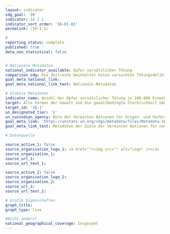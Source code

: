 ```yaml
---
layout: indicator
sdg_goal: '16'
indicator: 16.1.1
indicator_sort_order: '16-01-01'
permalink: /16-1-1/

#
reporting_status: complete
published: true
data_non_statistical: false


# Nationale Metadaten
national_indicator_available: Opfer vorsätzlicher Tötung
comparison_sdg: Die Zeitreihe beinhaltet keine versuchten Tötungsdelikte.
goal_meta_national_link:
goal_meta_national_link_text: Nationale Metadaten

# Globale Metadaten
indicator_name: Anzahl der Opfer vorsätzlicher Tötung je 100.000 Einwohner, nach Geschlecht und Alter
target: Alle Formen der Gewalt und die gewaltbedingte Sterblichkeit überall deutlich verringern
target_id: '16.1'
un_designated_tier: '1'
un_custodian_agency: Büro der Vereinten Nationen für Drogen- und Verbrechensbekämpfung (UNODC), Weltgesundheitsorganisation (WHO)
goal_meta_link: 'https://unstats.un.org/sdgs/metadata/files/Metadata-16-01-01.pdf'
goal_meta_link_text: Metadaten der Ziele der Vereinten Nationen für nachhaltige Entwicklung

# Datenquelle

source_active_1: false
source_organisation_logo_1: <a href=""><img src="" alt="Logo" /></a>
source_organisation_1:
source_url_1:
source_url_text_1:

source_active_2: false
source_organisation_logo_2:
source_organisation_2:
source_url_2:
source_url_text_2:

# Grafik Eigenschaften
graph_title:
graph_type: line

#Nicht ändern!
national_geographical_coverage: Insgesamt
---
```

